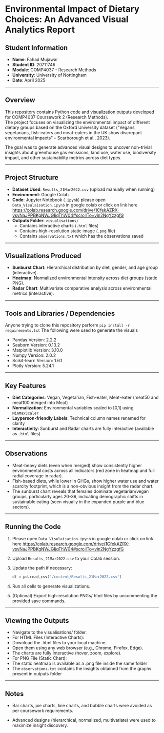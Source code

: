 # Environmental Impact of Dietary Choices: An Advanced Visual Analytics Report
## Student Information
- **Name**: Fahad Mujawar
- **Student ID**: 20711746
- **Module**: COMP4037 - Research Methods
- **University**: University of Nottingham
- **Date**: April 2025

---

## Overview
This repository contains Python code and visualization outputs developed for COMP4037 Coursework 2 (Research Methods).  
The project focuses on visualizing the environmental impact of different dietary groups based on the Oxford University dataset ("Vegans, vegetarians, fish-eaters and meat-eaters in the UK show discrepant environmental impacts" – Scarborough et al., 2023).

The goal was to generate advanced visual designs to uncover non-trivial insights about greenhouse gas emissions, land use, water use, biodiversity impact, and other sustainability metrics across diet types.

---

## Project Structure
- **Dataset Used**: `Results_21Mar2022.csv` (upload manually when running)
- **Environment**: Google Colab
- **Code**: Jupyter Notebook (`.ipynb`) please open `Data_Visulaisation.ipynb` in google colab or click on link here https://colab.research.google.com/drive/1CfekAZRX-vsvNaJPPBKgNWJGIjqThW04#scrollTo=vin2NgYzzgfG
- **Outputs Folder**: `visualisations/`
  - Contains interactive charts (`.html` files)
  - Contains high-resolution static image (`.png` file)
  - Contains `observations.txt` which has the observations saved 

---

## Visualizations Produced
- **Sunburst Chart**: Hierarchical distribution by diet, gender, and age group (interactive).
- **Heatmap**: Normalized environmental intensity across diet groups (static PNG).
- **Radar Chart**: Multivariate comparative analysis across environmental metrics (interactive).

---

## Tools and Libraries / Dependencies
Anyone trying to clone this repository perform 
`pip install -r requirements.txt`
The following were used to generate the visuals 
- Pandas Version: 2.2.2
- Seaborn Version: 0.13.2
- Matplotlib Version: 3.10.0
- Numpy Version: 2.0.2
- Scikit-learn Version: 1.6.1
- Plotly Version: 5.24.1

---

## Key Features
- **Diet Categories**: Vegan, Vegetarian, Fish-eater, Meat-eater (meat50 and meat100 merged into Meat)
- **Normalization**: Environmental variables scaled to [0,1] using `MinMaxScaler`
- **Layperson-friendly Labels**: Technical column names renamed for clarity
- **Interactivity**: Sunburst and Radar charts are fully interactive (available as `.html` files)

---

 ## Observations
- Meat-heavy diets (even when merged) show consistently higher environmental costs across all indicators (red zone in heatmap and full radial coverage in radar).
- Fish-based diets, while lower in GHGs, show higher water use and water scarcity footprint, which is a non-obvious insight from the radar chart.
- The sunburst chart reveals that females dominate vegetarian/vegan groups, particularly ages 20-39, indicating demographic shifts in sustainable eating (seen visually in the expanded purple and blue sectors).
--- 
## Running the Code
1. Please open `Data_Visulaisation.ipynb` in google colab or click on link here https://colab.research.google.com/drive/1CfekAZRX-vsvNaJPPBKgNWJGIjqThW04#scrollTo=vin2NgYzzgfG
2. Upload `Results_21Mar2022.csv` to your Colab session.
3. Update the path if necessary:
   ```python
   df = pd.read_csv('/content/Results_21Mar2022.csv')

   ```
4. Run all cells to generate visualizations.

5. (Optional) Export high-resolution PNGs/ html files by uncommenting the provided save commands.

---

## Viewing the Outputs 
- Navigate to the visualisations/ folder.
- For HTML Files (Interactive Charts):
- Download the .html files to your local machine.
- Open them using any web browser (e.g., Chrome, Firefox, Edge).
- The charts are fully interactive (hover, zoom, explore).
- For PNG File (Static Chart):
- The static heatmap is available as a .png file inside the same folder
- The `observations.txt` contains the insights obtained from the graphs present in outputs folder 
---
## Notes
- Bar charts, pie charts, line charts, and bubble charts were avoided as per coursework requirements.

- Advanced designs (hierarchical, normalized, multivariate) were used to maximize insight discovery.
   
